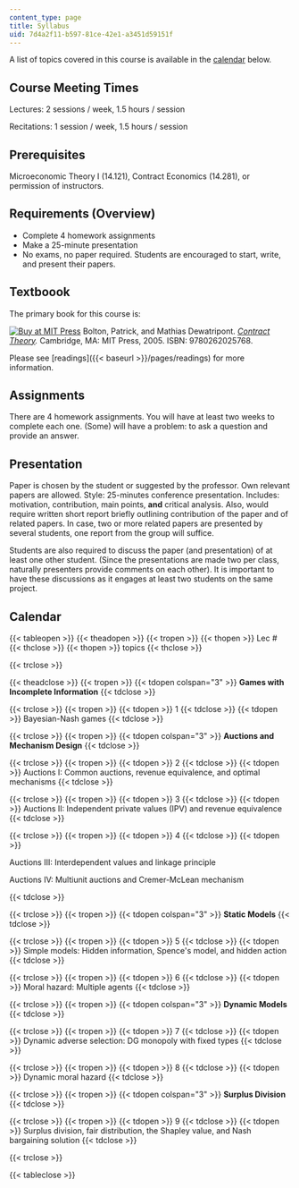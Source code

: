 ```yaml
---
content_type: page
title: Syllabus
uid: 7d4a2f11-b597-81ce-42e1-a3451d59151f
---
```


A list of topics covered in this course is available in the [calendar](#Calendar) below.

Course Meeting Times
--------------------

Lectures: 2 sessions / week, 1.5 hours / session

Recitations: 1 session / week, 1.5 hours / session

Prerequisites
-------------

Microeconomic Theory I (14.121), Contract Economics (14.281), or permission of instructors.

Requirements (Overview)
-----------------------

*   Complete 4 homework assignments
*   Make a 25-minute presentation
*   No exams, no paper required. Students are encouraged to start, write, and present their papers.

Textboook
---------

The primary book for this course is:

[![Buy at MIT Press](/images/mp_logo.gif)](https://mitpress.mit.edu/9780262025768) Bolton, Patrick, and Mathias Dewatripont. [_Contract Theory_](https://mitpress.mit.edu/9780262025768)_._ Cambridge, MA: MIT Press, 2005. ISBN: 9780262025768.

Please see [readings]({{< baseurl >}}/pages/readings) for more information.

Assignments
-----------

There are 4 homework assignments. You will have at least two weeks to complete each one. (Some) will have a problem: to ask a question and provide an answer.

Presentation
------------

Paper is chosen by the student or suggested by the professor. Own relevant papers are allowed. Style: 25-minutes conference presentation. Includes: motivation, contribution, main points, **and** critical analysis. Also, would require written short report briefly outlining contribution of the paper and of related papers. In case, two or more related papers are presented by several students, one report from the group will suffice.

Students are also required to discuss the paper (and presentation) of at least one other student. (Since the presentations are made two per class, naturally presenters provide comments on each other). It is important to have these discussions as it engages at least two students on the same project.

Calendar
--------

{{< tableopen >}}
{{< theadopen >}}
{{< tropen >}}
{{< thopen >}}
Lec #
{{< thclose >}}
{{< thopen >}}
topics
{{< thclose >}}

{{< trclose >}}

{{< theadclose >}}
{{< tropen >}}
{{< tdopen colspan="3" >}}
**Games with Incomplete Information**
{{< tdclose >}}

{{< trclose >}}
{{< tropen >}}
{{< tdopen >}}
1
{{< tdclose >}}
{{< tdopen >}}
Bayesian-Nash games
{{< tdclose >}}

{{< trclose >}}
{{< tropen >}}
{{< tdopen colspan="3" >}}
**Auctions and Mechanism Design**
{{< tdclose >}}

{{< trclose >}}
{{< tropen >}}
{{< tdopen >}}
2
{{< tdclose >}}
{{< tdopen >}}
Auctions I: Common auctions, revenue equivalence, and optimal mechanisms
{{< tdclose >}}

{{< trclose >}}
{{< tropen >}}
{{< tdopen >}}
3
{{< tdclose >}}
{{< tdopen >}}
Auctions II: Independent private values (IPV) and revenue equivalence
{{< tdclose >}}

{{< trclose >}}
{{< tropen >}}
{{< tdopen >}}
4
{{< tdclose >}}
{{< tdopen >}}


Auctions III: Interdependent values and linkage principle

Auctions IV: Multiunit auctions and Cremer-McLean mechanism


{{< tdclose >}}

{{< trclose >}}
{{< tropen >}}
{{< tdopen colspan="3" >}}
**Static Models**
{{< tdclose >}}

{{< trclose >}}
{{< tropen >}}
{{< tdopen >}}
5
{{< tdclose >}}
{{< tdopen >}}
Simple models: Hidden information, Spence's model, and hidden action
{{< tdclose >}}

{{< trclose >}}
{{< tropen >}}
{{< tdopen >}}
6
{{< tdclose >}}
{{< tdopen >}}
Moral hazard: Multiple agents
{{< tdclose >}}

{{< trclose >}}
{{< tropen >}}
{{< tdopen colspan="3" >}}
**Dynamic Models**
{{< tdclose >}}

{{< trclose >}}
{{< tropen >}}
{{< tdopen >}}
7
{{< tdclose >}}
{{< tdopen >}}
Dynamic adverse selection: DG monopoly with fixed types
{{< tdclose >}}

{{< trclose >}}
{{< tropen >}}
{{< tdopen >}}
8
{{< tdclose >}}
{{< tdopen >}}
Dynamic moral hazard
{{< tdclose >}}

{{< trclose >}}
{{< tropen >}}
{{< tdopen colspan="3" >}}
**Surplus Division**
{{< tdclose >}}

{{< trclose >}}
{{< tropen >}}
{{< tdopen >}}
9
{{< tdclose >}}
{{< tdopen >}}
Surplus division, fair distribution, the Shapley value, and Nash bargaining solution
{{< tdclose >}}

{{< trclose >}}

{{< tableclose >}}